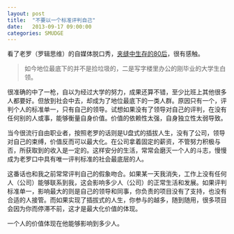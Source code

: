 ```yaml
---
layout: post
title:  "不要以一个标准评判自己"
date:   2013-09-17 09:00:00
categories: SMUDGE
---
```


看了老罗（罗辑思维）的自媒体脱口秀，[夹缝中生存的80后](http://v.youku.com/v_show/id_XNTA2NDQ4MzIw.html)，很有感触。



>如今地位最底下的并不是捡垃圾的，二是写字楼里办公的刚毕业的大学生白领。



很准确的中了一枪，自以为经过大学的努力，成果还算不错，至少比班上其他很多人都要好。但放到社会中去，却成为了地位最底下的一类人群。原因只有一个，评判个人的标准单一，只有自己的领导。试想如果没有了领导对自己的评判，在没有任何别的人或事，能够衡量自身价值。价值的依赖性太强，自身独立性太弱导致。



当今很流行自由职业者，按照老罗的话则是U盘式的插拔人生，没有了公司，领导对自己的束缚，价值反而可以最大化。在公司拿着固定的薪资，不管努力积极与否，所获取到的收入是一定的。这样安分的生活，常常会磨灭一个人的斗志，慢慢成为老罗口中具有唯一评判标准的社会最底层的人。



这番话也和我之前常常评判自己的假象吻合。如果某一天我消失，工作上没有任何人（公司）能够联系到我，这会影响多少人（公司）的正常生活和发展。如果评判标准单一，影响最大的则是自己的领导和同事，你负责的项目没有了支持，也没有合适的人接管。而如果实现了插拔式的人生，你参与的越多，随到随用，很多项目会因为你而停滞不前，这才是最大化价值的体现。



一个人的价值体现在他能够影响到多少人。